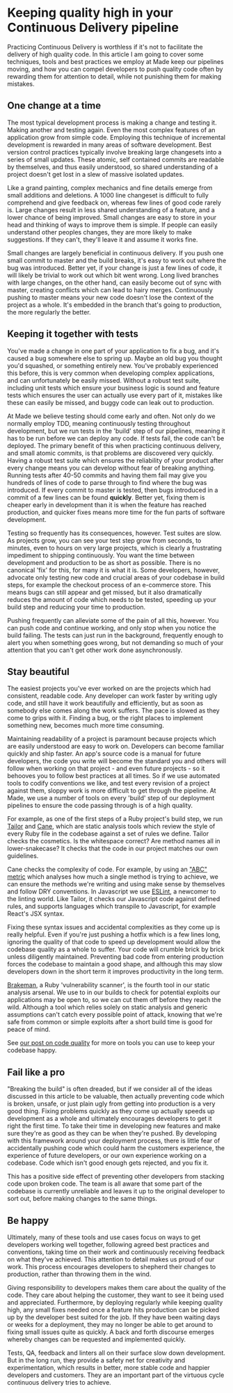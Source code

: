 # Keeping quality high in your Continuous Delivery pipeline

Practicing Continuous Delivery is worthless if it's not to facilitate the delivery of high quality code. In this article I am going to cover some techniques, tools and best practices we employ at Made keep our pipelines moving, and how you can compel developers to push quality code often by rewarding them for attention to detail, while not punishing them for making mistakes.

## One change at a time

The most typical development process is making a change and testing it. Making another and testing again. Even the most complex features of an application grow from simple code. Employing this technique of incremental development is rewarded in many areas of software development. Best version control practices typically involve breaking large changesets into a series of small updates. These atomic, self contained commits are readable by themselves, and thus easily understood, so shared understanding of a project doesn't get lost in a slew of massive isolated updates.

Like a grand painting, complex mechanics and fine details emerge from small additions and deletions. A 1000 line changeset is difficult to fully comprehend and give feedback on, whereas few lines of good code rarely is. Large changes result in less shared understanding of a feature, and a lower chance of being improved. Small changes are easy to store in your head and thinking of ways to improve them is simple. If people can easily understand other peoples changes, they are more likely to make suggestions. If they can't, they'll leave it and assume it works fine.

Small changes are largely beneficial in continuous delivery. If you push one small commit to master and the build breaks, it's easy to work out where the bug was introduced. Better yet, if your change is just a few lines of code, it will likely be trivial to work out which bit went wrong. Long lived branches with large changes, on the other hand, can easily become out of sync with master, creating conflicts which can lead to hairy merges. Continuously pushing to master means your new code doesn't lose the context of the project as a whole. It's embedded in the branch that's going to production, the more regularly the better.

## Keeping it together with tests

You've made a change in one part of your application to fix a bug, and it's caused a bug somewhere else to spring up. Maybe an old bug you thought you'd squashed, or something entirely new. You've probably experienced this before, this is very common when developing complex applications, and can unfortunately be easily missed. Without a robust test suite, including unit tests which ensure your business logic is sound and feature tests which ensures the user can actually use every part of it, mistakes like these can easily be missed, and buggy code can leak out to production.

At Made we believe testing should come early and often. Not only do we normally employ TDD, meaning continuously testing throughout development, but we run tests in the 'build' step of our pipelines, meaning it has to be run before we can deploy any code. If tests fail, the code can't be deployed. The primary benefit of this when practicing continuous delivery, and small atomic commits, is that problems are discovered very quickly. Having a robust test suite which ensures the reliability of your product after every change means you can develop without fear of breaking anything. Running tests after 40-50 commits and having them fail may give you hundreds of lines of code to parse through to find where the bug was introduced. If every commit to master is tested, then bugs introduced in a commit of a few lines can be found **quickly**. Better yet, fixing them is cheaper early in development than it is when the feature has reached production, and quicker fixes means more time for the fun parts of software development.

Testing so frequently has its consequences, however. Test suites are slow. As projects grow, you can see your test step grow from seconds, to minutes, even to hours on very large projects, which is clearly a frustrating impediment to shipping continuously. You want the time between development and production to be as short as possible. There is no canonical 'fix' for this, for many it is what it is. Some developers, however, advocate only testing new code and crucial areas of your codebase in build steps, for example the checkout process of an e-commerce store. This means bugs can still appear and get missed, but it also dramatically reduces the amount of code which needs to be tested, speeding up your build step and reducing your time to production.

Pushing frequently can alleviate some of the pain of all this, however. You can push code and continue working, and only stop when you notice the build failing. The tests can just run in the background, frequently enough to alert you when something goes wrong, but not demanding so much of your attention that you can't get other work done asynchronously.

## Stay beautiful

The easiest projects you've ever worked on are the projects which had consistent, readable code. Any developer can work faster by writing ugly code, and still have it work beautifully and efficiently, but as soon as somebody else comes along the work suffers. The pace is slowed as they come to grips with it. Finding a bug, or the right places to implement something new, becomes much more time consuming.

Maintaining readability of a project is paramount because projects which are easily understood are easy to work on. Developers can become familiar quickly and ship faster. An app's source code is a manual for future developers, the code you write will become the standard you and others will follow when working on that project - and even future projects - so it behooves you to follow best practices at all times. So if we use automated tools to codify conventions we like, and test every revision of a project against them, sloppy work is more difficult to get through the pipeline. At Made, we use a number of tools on every 'build' step of our deployment pipelines to ensure the code passing through is of a high quality.

For example, as one of the first steps of a Ruby project's build step, we run [Tailor](tailor) and [Cane](cane), which are static analysis tools which review the style of every Ruby file in the codebase against a set of rules we define. Tailor checks the cosmetics. Is the whitespace correct? Are method names all in lower-snakecase? It checks that the code in our project matches our own guidelines.

Cane checks the complexity of code. For example, by using an ["ABC" metric](abc) which analyses how much a single method is trying to achieve, we can ensure the methods we're writing and using make sense by themselves and follow DRY conventions. In Javascript we use [ESLint][eslint], a newcomer to the linting world. Like Tailor, it checks our Javascript code against defined rules, and supports languages which transpile to Javascript, for example React's JSX syntax.

Fixing these syntax issues and accidental complexities as they come up is really helpful. Even if you're just pushing a hotfix which is a few lines long, ignoring the quality of that code to speed up development would allow the codebase quality as a whole to suffer. Your code will crumble brick by brick unless diligently maintained. Preventing bad code from entering production forces the codebase to maintain a good shape, and although this may slow developers down in the short term it improves productivity in the long term.

[Brakeman][brakeman], a Ruby 'vulnerability scanner', is the fourth tool in our static analysis arsenal. We use to in our builds to check for potential exploits our applications may be open to, so we can cut them off before they reach the wild. Although a tool which relies solely on static analysis and generic assumptions can't catch every possible point of attack, knowing that we're safe from common or simple exploits after a short build time is good for peace of mind.

See [our post on code quality](code_quality_post) for more on tools you can use to keep your codebase happy.

## Fail like a pro

"Breaking the build" is often dreaded, but if we consider all of the ideas discussed in this article to be valuable, then actually preventing code which is broken, unsafe, or just plain ugly from getting into production is a very good thing. Fixing problems quickly as they come up actually speeds up development as a whole and ultimately encourages developers to get it right the first time. To take their time in developing new features and make sure they're as good as they can be when they're pushed. By developing with this framework around your deployment process, there is little fear of accidentally pushing code which could harm the customers experience, the experience of future developers, or our own experience working on a codebase. Code which isn't good enough gets rejected, and you fix it.

This has a positive side effect of preventing other developers from stacking code upon broken code. The team is all aware that some part of the codebase is currently unreliable and leaves it up to the original developer to sort out, before making changes to the same things.

## Be happy

Ultimately, many of these tools and use cases focus on ways to get developers working well together, following agreed best practices and conventions, taking time on their work and continuously receiving feedback on what they've achieved. This attention to detail makes us proud of our work. This process encourages developers to shepherd their changes to production, rather than throwing them in the wind.

Giving responsibility to developers makes them care about the quality of the code. They care about helping the customer, they want to see it being used and appreciated. Furthermore, by deploying regularly while keeping quality high, any small fixes needed once a feature hits production can be picked up by the developer best suited for the job. If they have been waiting days or weeks for a deployment, they may no longer be able to get around to fixing small issues quite as quickly. A back and forth discourse emerges whereby changes can be requested and implemented quickly.

Tests, QA, feedback and linters all on their surface slow down development. But in the long run, they provide a safety net for creativity and experimentation, which results in better, more stable code and happier developers and customers. They are an important part of the virtuous cycle continuous delivery tries to achieve.

[code_quality_post]: https://www.madetech.com/blog/there-is-more-to-code-quality-than-coverage
[tailor]: https://github.com/turboladen/tailor
[cane]: https://github.com/square/cane
[abc]: http://c2.com/cgi/wiki?AbcMetric
[brakeman]: http://brakemanscanner.org
[eslint]: http://eslint.org
